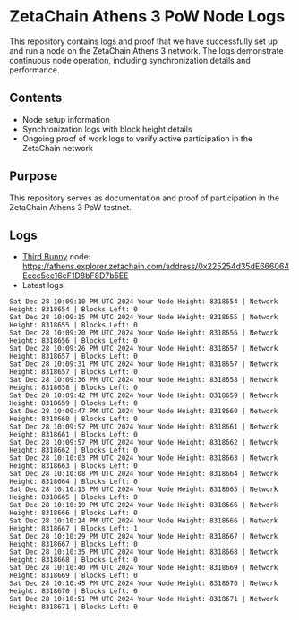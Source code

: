 # ZetaChain Athens 3 PoW Node Logs
This repository contains logs and proof that we have successfully set up and run a node on the ZetaChain Athens 3 network. The logs demonstrate continuous node operation, including synchronization details and performance.

## Contents
- Node setup information
- Synchronization logs with block height details
- Ongoing proof of work logs to verify active participation in the ZetaChain network

## Purpose
This repository serves as documentation and proof of participation in the ZetaChain Athens 3 PoW testnet.

## Logs

- [Third Bunny](https://thirdbunny.xyz/) node: https://athens.explorer.zetachain.com/address/0x225254d35dE666064Eccc5ce16eF1D8bF8D7b5EE
- Latest logs:
```
Sat Dec 28 10:09:10 PM UTC 2024 Your Node Height: 8318654 | Network Height: 8318654 | Blocks Left: 0
Sat Dec 28 10:09:15 PM UTC 2024 Your Node Height: 8318655 | Network Height: 8318655 | Blocks Left: 0
Sat Dec 28 10:09:20 PM UTC 2024 Your Node Height: 8318656 | Network Height: 8318656 | Blocks Left: 0
Sat Dec 28 10:09:26 PM UTC 2024 Your Node Height: 8318657 | Network Height: 8318657 | Blocks Left: 0
Sat Dec 28 10:09:31 PM UTC 2024 Your Node Height: 8318657 | Network Height: 8318657 | Blocks Left: 0
Sat Dec 28 10:09:36 PM UTC 2024 Your Node Height: 8318658 | Network Height: 8318658 | Blocks Left: 0
Sat Dec 28 10:09:42 PM UTC 2024 Your Node Height: 8318659 | Network Height: 8318659 | Blocks Left: 0
Sat Dec 28 10:09:47 PM UTC 2024 Your Node Height: 8318660 | Network Height: 8318660 | Blocks Left: 0
Sat Dec 28 10:09:52 PM UTC 2024 Your Node Height: 8318661 | Network Height: 8318661 | Blocks Left: 0
Sat Dec 28 10:09:57 PM UTC 2024 Your Node Height: 8318662 | Network Height: 8318662 | Blocks Left: 0
Sat Dec 28 10:10:03 PM UTC 2024 Your Node Height: 8318663 | Network Height: 8318663 | Blocks Left: 0
Sat Dec 28 10:10:08 PM UTC 2024 Your Node Height: 8318664 | Network Height: 8318664 | Blocks Left: 0
Sat Dec 28 10:10:13 PM UTC 2024 Your Node Height: 8318665 | Network Height: 8318665 | Blocks Left: 0
Sat Dec 28 10:10:19 PM UTC 2024 Your Node Height: 8318666 | Network Height: 8318666 | Blocks Left: 0
Sat Dec 28 10:10:24 PM UTC 2024 Your Node Height: 8318666 | Network Height: 8318667 | Blocks Left: 1
Sat Dec 28 10:10:29 PM UTC 2024 Your Node Height: 8318667 | Network Height: 8318667 | Blocks Left: 0
Sat Dec 28 10:10:35 PM UTC 2024 Your Node Height: 8318668 | Network Height: 8318668 | Blocks Left: 0
Sat Dec 28 10:10:40 PM UTC 2024 Your Node Height: 8318669 | Network Height: 8318669 | Blocks Left: 0
Sat Dec 28 10:10:45 PM UTC 2024 Your Node Height: 8318670 | Network Height: 8318670 | Blocks Left: 0
Sat Dec 28 10:10:51 PM UTC 2024 Your Node Height: 8318671 | Network Height: 8318671 | Blocks Left: 0
```
